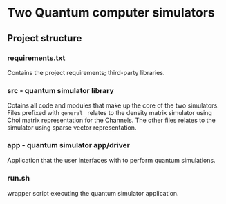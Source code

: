 # Two Quantum computer simulators


## Project structure

### requirements.txt

Contains the project requirements; third-party libraries.

### src - quantum simulator library

Cotains all code and modules that make up the core of the two simulators.
Files prefixed with ```general_``` relates to the density matrix simulator using Choi matrix representation for the Channels.
The other files relates to the simulator using sparse vector representation.

### app - quantum simulator app/driver

Application that the user interfaces with to perform quantum simulations.

### run.sh

wrapper script executing the quantum simulator application.

